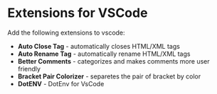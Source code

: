 # Extensions for VSCode

Add the following extensions to vscode:

 - **Auto Close Tag** - automatically closes HTML/XML tags
 - **Auto Rename Tag** - automatically rename HTML/XML tags
 - **Better Comments** - categorizes and makes comments more user friendly
 - **Bracket Pair Colorizer** - separetes the pair of bracket by color
 - **DotENV** - DotEnv for VsCode
